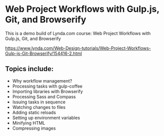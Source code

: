 # Web Project Workflows with Gulp.js, Git, and Browserify
This is a demo build of Lynda.com course:
Web Project Workflows with Gulp.js, Git, and Browserify

https://www.lynda.com/Web-Design-tutorials/Web-Project-Workflows-Gulp-js-Git-Browserify/154416-2.html

## Topics include:
- Why workflow management?
- Processing tasks with gulp-coffee
- Importing libraries with Browserify
- Processing Sass and Compass
- Issuing tasks in sequence
- Watching changes to files
- Adding static reloads
- Setting up environment variables
- Minifying HTML
- Compressing images